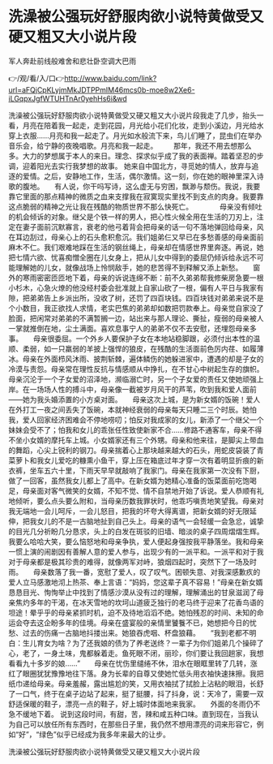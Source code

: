 # 洗澡被公强玩好舒服肉欲小说特黄做受又硬又粗又大小说片段
军人奔赴前线般难舍和悲壮卧空调大巴雨

👉/观/看/入/口👉http://www.baidu.com/link?url=aFQjCpKLyjmMkJDTPPmIM46mcs0b-moe8w2Xe6-iLGqpxJgfWTUHTnAr0yehHs6i&wd

洗澡被公强玩好舒服肉欲小说特黄做受又硬又粗又大小说片段我走了几步，抬头一看，月亮在陪着我一起走，走到花园，月光给小花们化妆，走到小溪边，月光给水穿上衣服......月亮和我一起走了。月光如水般流下来，鸟儿们睡了，昆虫们在举办音乐会，给宁静的夜晚唱歌。月亮和我一起走。
　　那年，我还不用去想那么多。大力的梦想属于本人的来日。理念、探求似乎成了我的表面禅。踏着坚忍的步调，迎着阳光去实行我梦想的故事。
她来自中国北方，寻觅她的情人，放弃与追逐的爱情。之后，安静地工作，生活，偶尔激情。这一刻，你在她的眼神里深入诗歌的腹地。　　有人说，你干吗写诗，这么虚无与穷困，飘渺与颓伤。我说，我要靠它里面的那点精神的微质之血来支撑我在寂寞现实里找不到支点的肉身。我要靠这点脆弱的精神之光让我在残酷的物质世界不那么快死亡。　　
　　母亲没有倾吐的机会倾诉的对象。继父是个铁一样的男人，把心性火候全用在生活的刀刃上，注定在妻子面前沉默寡言，衰老的他弓着背会把母亲的话一句不落地弹回给母亲，风在耳边刮过，母亲心上的石头愈积愈沉。我们姐弟仨又早已在多愁善感的母亲面前麻木不仁。我们艰难地踩在生活的钢丝绳上，母亲却在情感世界里奔逐。再说，她把七情六欲、忧喜痴憎全圈在儿女身上，把从儿女中得到的委屈仍倾诉给永远不可能理解她的儿女，就像战场上怜悯敌手，她的悲苦得不到释解又添上新愁。　　窗外的寒雨密密匝匝地下着，母亲的诉说连绵不断：前不久弟弟帮我修柴房急要一根小杉木，心急火燎的他没经村委会批准就上自家山砍了一根，偏有人平日与我家有隙，把弟弟告上乡派出所，没收了树，还罚了四百块钱。四百块钱对弟弟来说不是个小数目，我正欲找人求情，老实巴焦的弟弟却如数把罚款奉上。母亲觉自家没了脸面，把闲常对弟弟的不满暂搁一边，站出来与那人理论、撕扯，瘦弱的母亲被人一掌就推倒在地，尘土满面。喜欢息事宁人的弟弟不仅不去安慰，还埋怨母亲多事。　　母亲很委屈。一个外乡人要保护子女在本地站稳脚跟，必须付出本性的温顺、柔弱，如一只羸弱的羊披上强悍的狼皮，在残酷的生活面前色厉内荏、如履薄冰。母亲在外面栉风沐雨、披荆斩棘，遍体鳞伤的她躲进家中，遭遇的却是子女的冷漠与责怨。母亲常在理性反抗与情感顺从中挣扎，在不甘心中树起生存的旗帜。母亲沉沦于一个子女爱的沼泽地，濒临溺亡时，另一个子女爱的责任又使她顽强上岸。在一场场人性的搏斗中，母亲像一截被岁月风干的芦苇，吹到我和爱人面前——她为我头婚添置的小方桌对面。　　母亲这次上城，是为新女婿的饭碗！爱人在外打工一夜之间丢失了饭碗，本就神经衰弱的母亲每天只睡二三个时辰。她怕我，爱人回家经济困难会不停地唠叨；怕反对我成家的女儿，新添了一个继父一个妹妹会受不了；怕我和女儿的乖张任性致使新家不合……修路不通客车，母亲不得不坐小女婿的摩托车上城。小女婿家还有三个外甥。母亲和他来往，是脚尖上带血的舞蹈，心尖上锐利的钢刀。母亲揣着心上那块越来越大的石头，用蛇皮袋装了青菜萝卜和我女儿爱吃的糠熏小鱼干，穿上压在箱底过年才穿一次有着明显折痕的新衣裤，坐车五六十里，下雨天早早就敲响了我家门。母亲在我家第一次没有下厨，做了一回客，虽然我女儿都上了高中。在新女婿为她精心准备的饭菜面前吃饱喝足，母亲面对客气微笑的女婿，不知不觉、情不自禁地开始了诉说。爱人恭顺有礼地倾听，要么点头要么附和，当母亲历数我罪状时，他乖巧嗔责地笑望我。母亲对我无端地一会儿呵斥，一会儿怒目，把我的坏夸大得离谱，把新女婿的好无限延伸，把我女儿的不是一古脑地扯到自己头上。母亲的语气一会轻缓一会急忿，诚挚的目光几分祈盼几分恳求，头上的白发在斑驳的旧墙、暗淡的桌子四周熠熠生辉。　　我要么哈哈大笑，要么恼怒地和母亲争执，爱人便起身强按我平静落坐。我和母亲一惯上演的闹剧因有善解人意的爱人参与，出现少有的一派平和。一派平和对于我对于母亲都是极其珍贵的难得，就像两军对峙，狼烟四起时，突然下了一场及时雨。　　母亲数落了我一番，宽慰了爱人，叹了叹气。困顿失意、对我深感歉疚的爱人立马感激地沏上热茶、奉上言语：“妈妈，您这辈子真不容易！”母亲在新女婿恳恳目光、恂恂举止中找到了情感沙漠从没有过的理解，理解涌出的甘泉滋润了母亲焦灼多年的干渴，在冰天雪地的坎坷山道疲乏独行的老马终于迎来了花香鸟语的坦途！晕乎乎的母亲紧抓时机，迫不及待地滔滔不绝。她怕残忍的时间、未知的命运会夺去这企盼多年的佳境。母亲在盛宴般的亲情里饕餮不已，她想把今日的忧愁、过去的伤痛一古脑地抖搂出来。她狼吞虎咽、杯盘狼藉。　　“我到老都不明白：生儿育女为啥？为了还我娘的债为了养老送终？一辈子为你们姐弟几个操碎了心，老了，一身土味，鬼都躲着走。鱼死眼不闭，丽珍，你们要让我回趟家，我想看看九十多岁的娘……”　　母亲在忧伤里缱绻不休，泪水在眼眶里转了几转，涨红了眼圈犹犹豫豫地往下落。身为长辈的自尊又使她忙低头用衣袖快速抹擦。我把纸巾递给母亲。母亲羞赧，露出尴尬的笑，又用衣袖拭了拭脸上沾粘的眼泪，长舒了一口气，终于在桌子边站了起来，挺了挺腰，抖了抖身，说：天冷了，需要一双舒适保暖的鞋子，漂亮一点的鞋子，好上城时体面地来我家。　　外面的冬雨仍不急不缓地下着。
说到这段时间，有甜，苦，辣和咸五种口味。直到现在，当我认为自己可以放任所有东西时，在那些日子里，我仍然不想用漂亮的词来形容它，例如“好”，“绿色”似乎已经成为我多年来最大的让步。

洗澡被公强玩好舒服肉欲小说特黄做受又硬又粗又大小说片段
